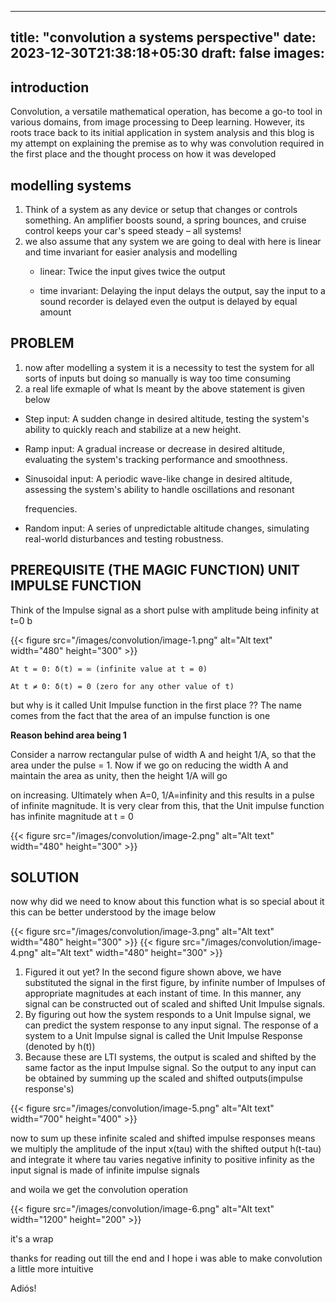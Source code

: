 

---
title: "convolution a systems perspective"
date: 2023-12-30T21:38:18+05:30
draft: false
images: 
---


## introduction

Convolution, a versatile mathematical operation, has become a go-to tool in various domains, from image processing to Deep learning. However, its roots trace back to its initial application in system analysis and this blog is my attempt on explaining the premise as to why was convolution required in the first place and the thought process on how it was developed

## modelling systems

1. Think of a system as any device or setup that changes or controls something. An amplifier boosts sound, a spring bounces, and cruise control keeps your car's speed steady – all systems!
1. we also assume that any system we are going to deal with here is linear and time invariant for easier analysis and modelling  
   - linear:   Twice the input gives twice the output
  
   - time invariant:  Delaying the input delays the output, say the input to a sound recorder is delayed even the output is delayed by equal amount

## PROBLEM

1. now after modelling a system it is a necessity to test the system for all sorts of inputs but doing so manually is way too time consuming 
2. a real life exmaple of what Is meant by the above statement is given below
- Step input: A sudden change in desired altitude, testing the system's ability to quickly reach and stabilize at a new height.
- Ramp input: A gradual increase or decrease in desired altitude, evaluating the system's tracking performance and smoothness.
- Sinusoidal input: A periodic wave-like change in desired altitude, assessing the system's ability to handle oscillations and resonant 

  frequencies.

- Random input: A series of unpredictable altitude changes, simulating real-world disturbances and testing robustness.

## PREREQUISITE (THE MAGIC FUNCTION) UNIT IMPULSE FUNCTION



Think of the Impulse signal as a short pulse with amplitude being infinity at t=0 b

{{< figure src="/images/convolution/image-1.png" alt="Alt text" width="480" height="300" >}}

```
At t = 0: δ(t) = ∞ (infinite value at t = 0)

At t ≠ 0: δ(t) = 0 (zero for any other value of t)
```
but why is it called  Unit Impulse function in the first place ??
The name comes from the fact that the area of an impulse function is one

**Reason behind area being 1**

Consider a narrow rectangular pulse of width A and height 1/A, so that the area under the pulse = 1. Now if we go on reducing the width A and maintain the area as unity, then the height 1/A will go 

on increasing. Ultimately when A=0, 1/A=infinity and this results in a pulse of infinite magnitude. It is very clear from this, that the Unit impulse function has infinite magnitude at t = 0

{{< figure src="/images/convolution/image-2.png" alt="Alt text" width="480" height="300" >}}

## SOLUTION

now why did we need to know about this function what is so special about it this can be better understood by the image below

{{< figure src="/images/convolution/image-3.png" alt="Alt text" width="480" height="300" >}}
{{< figure src="/images/convolution/image-4.png" alt="Alt text" width="480" height="300" >}}



1. Figured it out yet? In the second figure shown above, we have substituted the signal in the first figure, by infinite number of Impulses of appropriate magnitudes at each instant of time. In this manner, any signal can be constructed out of scaled and shifted Unit Impulse signals.
2. By figuring out how the system responds to a Unit Impulse signal, we can predict the system response to any input signal. The response of a system to a Unit Impulse signal is called the Unit Impulse Response (denoted by h(t))
3. Because these are LTI systems, the output is scaled and shifted by the same factor as the input Impulse signal. So the output to any input can be obtained by summing up the scaled and shifted outputs(impulse response's)

{{< figure src="/images/convolution/image-5.png" alt="Alt text" width="700" height="400" >}}

now to sum up these infinite scaled and shifted impulse responses means we multiply the amplitude of the input x(tau) with the shifted output h(t-tau) and integrate it where tau  varies negative infinity to positive infinity as the input signal is made of infinite impulse signals

and woila we get the convolution operation

{{< figure src="/images/convolution/image-6.png" alt="Alt text" width="1200" height="200" >}}

it's a wrap

thanks for reading out till the end and I hope i was able to make convolution a little more intuitive

Adiós! 

